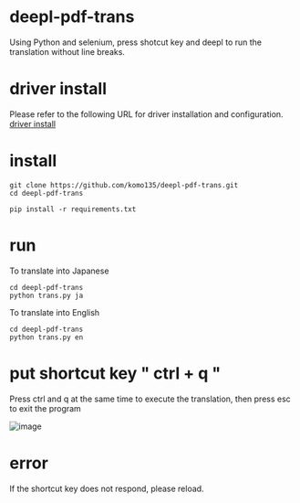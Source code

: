 # deepl-pdf-trans
Using Python and selenium, press shotcut key and deepl to run the translation without line breaks.

# driver install
Please refer to the following URL for driver installation and configuration.
[driver install](https://www.selenium.dev/ja/documentation/webdriver/getting_started/install_drivers/)

# install
```console
git clone https://github.com/komo135/deepl-pdf-trans.git
cd deepl-pdf-trans

pip install -r requirements.txt
```

# run
To translate into Japanese
```console
cd deepl-pdf-trans
python trans.py ja
```
To translate into English
```console
cd deepl-pdf-trans
python trans.py en
```

# put shortcut key " ctrl + q "
Press ctrl and q at the same time to execute the translation, then press esc to exit the program

![image](https://user-images.githubusercontent.com/66017773/161294250-d3407770-b221-4680-bdc9-cf5cdcda981a.png)

# error
If the shortcut key does not respond, please reload.
